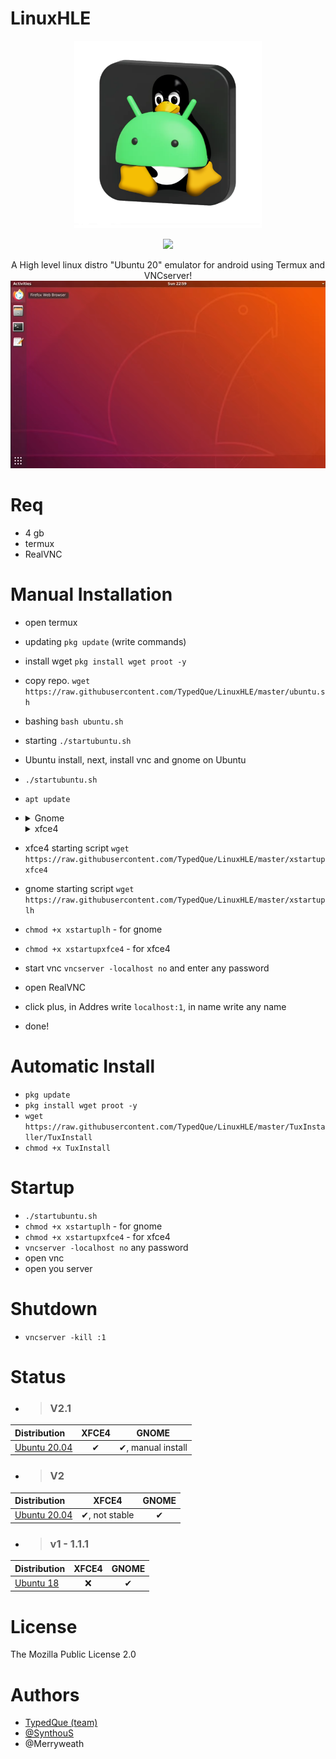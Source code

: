 # LinuxHLE
</div>
<p align="Center">
<img src="Assets/LinuxHLE.png" height="300" >
</p>
<p align="Center">
<img
src="https://badges.frapsoft.com/os/v1/open-source.svg?v=103">
</p>

<p align="Center">
A High level linux distro "Ubuntu 20" emulator for android using Termux and VNCserver!
<img src="Assets/ScreenLinuxHLE.png" height="300" >

# Req
- 4 gb
- termux
- RealVNC

# Manual Installation
- open termux
- updating ```pkg update``` (write commands)
- install wget ```pkg install wget proot -y```
- copy repo. ```wget https://raw.githubusercontent.com/TypedQue/LinuxHLE/master/ubuntu.sh```
- bashing ```bash ubuntu.sh```
- starting ```./startubuntu.sh```
- Ubuntu install, next, install vnc and gnome on Ubuntu
- ```./startubuntu.sh```
- ```apt update```
- <details>
  <summary>Gnome</summary>
 
  ```apt install gnome-shell gnome-terminal nautilus gnome-tweaks gnome-shell-extension-ubuntu-dock light-themes suru-icon-theme gedit dbus-x11 tigervnc-standalone-server nano -y```
 
  </details>
  <details>
  <summary>xfce4</summary>
 
  ```apt install xfce4 xfce4-goodies xorg dbus-x11 x11-xserver-utils tigervnc-standalone-server nano -y```
 
  </details>
- xfce4 starting script ```wget https://raw.githubusercontent.com/TypedQue/LinuxHLE/master/xstartupxfce4```
- gnome starting script ```wget https://raw.githubusercontent.com/TypedQue/LinuxHLE/master/xstartuplh```
- ```chmod +x xstartuplh``` - for gnome
- ```chmod +x xstartupxfce4``` - for xfce4
- start vnc ```vncserver -localhost no``` and enter any password
- open RealVNC
- click plus, in Addres write ```localhost:1```, in name write any name
- done!
# Automatic Install
- ```pkg update```
- ```pkg install wget proot -y```
- ```wget https://raw.githubusercontent.com/TypedQue/LinuxHLE/master/TuxInstaller/TuxInstall```
- ```chmod +x TuxInstall```

# Startup
- ```./startubuntu.sh```
- ```chmod +x xstartuplh``` - for gnome
- ```chmod +x xstartupxfce4``` - for xfce4
- ```vncserver -localhost no``` any password
- open vnc
- open you server
# Shutdown
- ```vncserver -kill :1```
# Status
- > ### V2.1

| Distribution  | XFCE4 | GNOME |
|:-------------- |:------:|:------:|
| [Ubuntu 20.04](https://github.com/TypedQue/LinuxHLE/releases/tag/v2.1) | ✔ | ✔, manual install |

- > ### V2

| Distribution  | XFCE4 | GNOME |
|:-------------- |:------:|:------:|
| [Ubuntu 20.04](https://github.com/TypedQue/LinuxHLE/releases/tag/v2) | ✔, not stable | ✔ |

- > ### v1 - 1.1.1

| Distribution  | XFCE4 | GNOME |
|:-------------- |:------:|:------:|
| [Ubuntu 18](https://github.com/TypedQue/LinuxHLE/releases/tag/v1.1.1) | ❌ | ✔ |

# License
The Mozilla Public License 2.0

# Authors
- [TypedQue (team)](https://GitHub.com/TypedQue)
- [@SynthouS](https://youtube.com/SynthouS)
- @Merryweath
